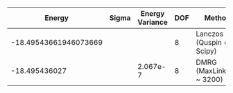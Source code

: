 |       Energy          |  Sigma          | Energy Variance  | DOF |Method                                                          | Data repository                |
| ----------------------| --------------- | -----------------| ------- |------------------------------------------------------------|------------------------------- |
| -18.49543661946073669 |                 |                  |   8     | Lanczos (Quspin + Scipy)                                   | https://weinbe58.github.io/QuSpin/ |
| -18.495436027 |                 |  2.067e-7   |   8     | DMRG (MaxLinkDim ~ 3200)    |  |
